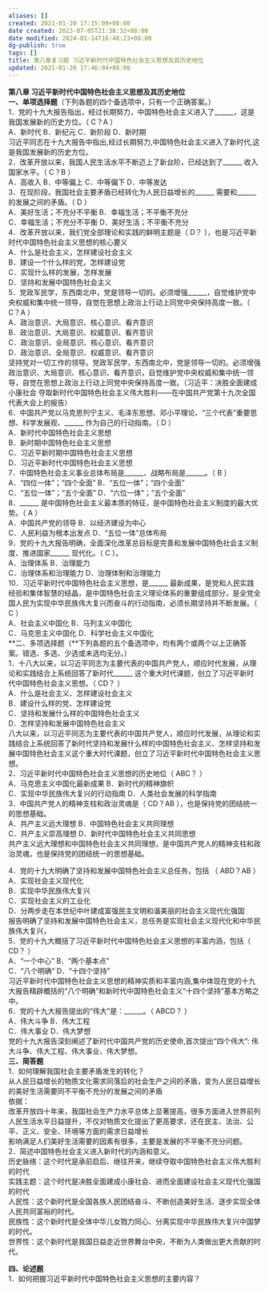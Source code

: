 ```yaml
---
aliases: []
created: 2021-01-20 17:15:09+08:00
date created: 2023-07-05T21:38:32+08:00
date modified: 2024-01-14T16:48:23+08:00
dg-publish: true
tags: []
title: 第八章复习题 习近平新时代中国特色社会主义思想及其历史地位
updated: 2021-01-20 17:46:04+08:00
---
```


**第八章 习近平新时代中国特色社会主义思想及其历史地位**  
**一、单项选择题**（下列各题的四个备选项中，只有一个正确答案。）  
1．党的十九大报告指出，经过长期努力，中国特色社会主义进入了\_\_\_\_\_\_，这是我国发展新的历史方位。（ C？A ）  
A．新时代 B．新纪元 C．新阶段 D．新时期  
习近平同志在十九大报告中指出,经过长期努力,中国特色社会主义进入了新时代,这是我国发展新的历史方位。  
2．改革开放以来，我国人民生活水平不断迈上了新台阶，已经达到了\_\_\_\_\_\_ 收入国家水平。（ C？B ）  
A．高收入 B．中等偏上 C．中等偏下 D．中等发达  
3．在现阶段，我国社会主要矛盾已经转化为人民日益增长的\_\_\_\_\_\_ 需要和\_\_\_\_\_\_ 的发展之间的矛盾。（ D ）  
A．美好生活；不充分不平衡 B．幸福生活；不平衡不充分  
C．幸福生活；不充分不平衡 D．美好生活；不平衡不充分  
4．改革开放以来，我们党全部理论和实践的鲜明主题是（ D？ ），也是习近平新时代中国特色社会主义思想的核心要义  
A．什么是社会主义，怎样建设社会主义  
B．建设一个什么样的党，怎样建设党  
C．实现什么样的发展，怎样发展  
D．坚持和发展中国特色社会主义  
5．党政军民学，东西南北中，党是领导一切的。必须增强\_\_\_\_\_\_，自觉维护党中央权威和集中统一领导，自觉在思想上政治上行动上同党中央保持高度一致。（ C？A ）  
A．政治意识、大局意识、核心意识、看齐意识  
B．政治意识、大局意识、权威意识、看齐意识  
C．政治意识、全局意识、核心意识、看齐意识  
D．政治意识、全局意识、权威意识、看齐意识  
坚持党对一切工作的领导。党政军民学，东西南北中，党是领导一切的。必须增强政治意识、大局意识、核心意识、看齐意识，自觉维护党中央权威和集中统一领导，自觉在思想上政治上行动上同党中央保持高度一致。（习近平：决胜全面建成小康社会 夺取新时代中国特色社会主义伟大胜利——在中国共产党第十九次全国代表大会上的报告）  
6．中国共产党以马克思列宁主义、毛泽东思想、邓小平理论、“三个代表”重要思想、科学发展观、\_\_\_\_\_\_ 作为自己的行动指南。（ D ）  
A．新时代中国特色社会主义思想  
B．新时期中国特色社会主义思想  
C．习近平新时期中国特色社会主义思想  
D．习近平新时代中国特色社会主义思想  
7．中国特色社会主义事业总体布局是\_\_\_\_\_\_、战略布局是\_\_\_\_\_\_。（ B ）  
A．“四位一体”；“四个全面” B．“五位一体”；“四个全面”  
C．“五位一体”；“五个全面” D．“六位一体”；“五个全面”  
8．\_\_\_\_\_\_ 是中国特色社会主义最本质的特征，是中国特色社会主义制度的最大优势。（ A ）  
A．中国共产党的领导 B．以经济建设为中心  
C．人民利益为根本出发点 D．“五位一体”总体布局  
9．党的十九大报告明确，全面深化改革总目标是完善和发展中国特色社会主义制度、推进国家\_\_\_\_\_\_ 现代化。（ C ）。  
A．治理体系 B．治理能力  
C．治理体系和治理能力 D．治理体制和治理能力  
10．习近平新时代中国特色社会主义思想，是\_\_\_\_\_\_ 最新成果，是党和人民实践经验和集体智慧的结晶，是中国特色社会主义理论体系的重要组成部分，是全党全国人民为实现中华民族伟大复兴而奋斗的行动指南，必须长期坚持并不断发展。（ C ）  
A．社会主义中国化 B．马列主义中国化  
C．马克思主义中国化 D．科学社会主义中国化  
**二、多项选择题（**下列各题的五个备选项中，均有两个或两个以上正确答案。错选、多选、少选或未选均无分。）  
1．十八大以来，以习近平同志为主要代表的中国共产党人，顺应时代发展，从理论和实践结合上系统回答了新时代\_\_\_\_\_\_ 这个重大时代课题，创立了习近平新时代中国特色社会主义思想。（ CD？ ）  
A．什么是社会主义、怎样建设社会主义  
B．建设什么样的党、怎样建设党  
C．坚持和发展什么样的中国特色社会主义  
D．怎样坚持和发展中国特色社会主义  
八大以来，以习近平同志为主要代表的中国共产党人，顺应时代发展，从理论和实践结合上系统回答了新时代坚持和发展什么样的中国特色社会主义、怎样坚持和发展中国特色社会主义这个重大时代课题，创立了习近平新时代中国特色社会主义思想。  
2．习近平新时代中国特色社会主义思想的历史地位（ ABC？ ）  
A．马克思主义中国化最新成果 B．新时代的精神旗帜  
C．实现中华民族伟大复兴的行动指南 D．人类社会发展的科学指南  
3．中国共产党人的精神支柱和政治灵魂是（ CD？AB ），也是保持党的团结统一的思想基础。  
A．共产主义远大理想 B．中国特色社会主义共同理想  
C．共产主义崇高理想 D．新时代中国特色社会主义共同思想  
共产主义远大理想和中国特色社会主义共同理想，是中国共产党人的精神支柱和政治灵魂，也是保持党的团结统一的思想基础。

4．党的十九大明确了坚持和发展中国特色社会主义总任务，包括 （ ABD？AB ）  
A．实现社会主义现代化  
B．实现中华民族伟大复兴  
C．实现社会主义的工业化  
D．分两步走在本世纪中叶建成富强民主文明和谐美丽的社会主义现代化强国  
报告明确了坚持和发展中国特色社会主义，总任务是实现社会主义现代化和中华民族伟大复兴，  
5．党的十九大概括了习近平新时代中国特色社会主义思想的丰富内涵，包括（ CD？ ）  
A．“一个中心” B．“两个基本点”  
C．“八个明确” D．“十四个坚持”  
习近平新时代中国特色社会主义思想的精神实质和丰富内涵,集中体现在党的十九大报告精辟概括的“八个明确”和新时代中国特色社会主义“十四个坚持”基本方略之中。  
6．党的十九大报告提出的“伟大”是：\_\_\_\_\_\_。（ ABCD？ ）  
A．伟大斗争 B．伟大工程  
C．伟大事业 D．伟大梦想  
党的十九大报告深刻阐述了新时代中国共产党的历史使命,首次提出“四个伟大”: 伟大斗争、伟大工程、伟大事业、伟大梦想。  
**三、简答题**  
1．如何理解我国社会主要矛盾发生的转化？  
从人民日益增长的物质文化需求同落后的社会生产之间的矛盾，变为人民日益增长的美好生活需要同不平衡不充分的发展之间的矛盾  
依据：  
改革开放四十年来，我国社会生产力水平总体上显著提高，很多方面进入世界前列  
人民生活水平日益提升，不仅对物质文化提出了更高要求，还在民主、法治、公平、正义、安全、环境等方面的需求日益增长  
影响满足人们美好生活需要的因素有很多，主要是发展的不平衡不充分问题。  
2．简述中国特色社会主义进入新时代的内涵和意义。  
历史脉络：这个时代是承前启后、继往开来，继续夺取中国特色社会主义伟大胜利的时代  
实践主题：这个时代是决胜全面建成小康社会、进而全面建设社会主义现代化强国的时代  
人民性：这个新时代是全国各族人民团结奋斗、不断创造美好生活、逐步实现全体人民共同富裕的时代。  
民族性：这个新时代是全体中华儿女戮力同心、分离实现中华民族伟大复兴中国梦的时代。  
世界性：这个新时代是我国日益走近世界舞台中央，不断为人类做出更大贡献的时代。

**四、论述题**  
1．如何把握习近平新时代中国特色社会主义思想的主要内容？